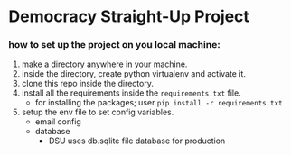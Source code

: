 # Democracy Straight-Up Project

### how to set up the project on you local machine:
1. make a directory anywhere in your machine.
2. inside the directory, create python virtualenv and activate it.
3. clone this repo inside the directory.
4. install all the requirements inside the `requirements.txt` file.
    - for installing the packages; user `pip install -r requirements.txt`
5. setup the env file to set config variables. 
    - email config
    - database 
        - DSU uses db.sqlite file database for production
